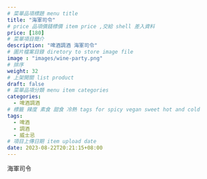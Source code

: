 ```yaml
---
# 菜單品項標題 menu title 
title: "海軍司令"
# price 品項價錢標價 item price ,交給 shell 差入資料
price: [180] 
# 菜單項目簡介 
description: "啤酒調酒 海軍司令"
# 圖片檔案目錄 diretory to store image file
image : "images/wine-party.png"
# 排序
weight: 32 
# 上架開關 list product 
draft: false
# 菜單品項分類 menu item categories 
categories:
  - 啤酒調酒 
# 標籤 辣度 素食 甜食 冷熱 tags for spicy vegan sweet hot and cold 
tags:
  - 啤酒
  - 調酒 
  - 威士忌
# 項目上傳日期 item upload date 
date: 2023-08-22T20:21:15+08:00
---
```


 海軍司令

